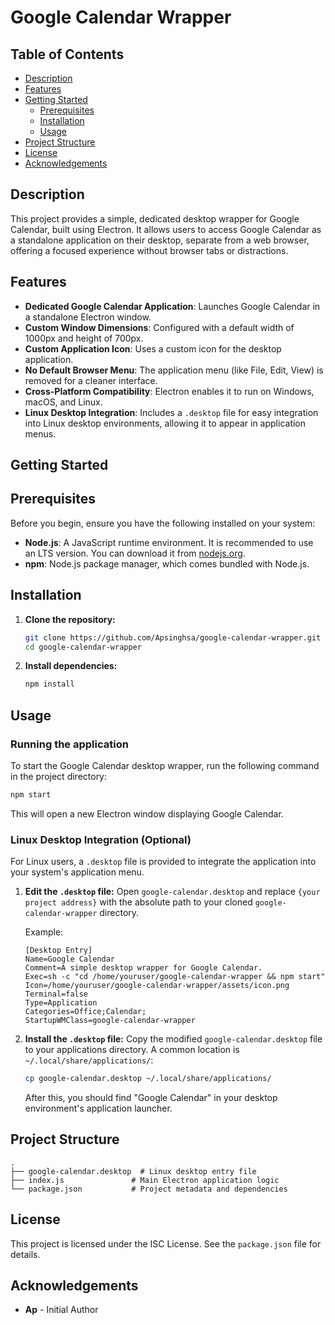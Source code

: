 # Google Calendar Wrapper

## Table of Contents
*   [Description](#description)
*   [Features](#features)
*   [Getting Started](#getting-started)
    *   [Prerequisites](#prerequisites)
    *   [Installation](#installation)
    *   [Usage](#usage)
*   [Project Structure](#project-structure)
*   [License](#license)
*   [Acknowledgements](#acknowledgements)

## Description
This project provides a simple, dedicated desktop wrapper for Google Calendar, built using Electron. It allows users to access Google Calendar as a standalone application on their desktop, separate from a web browser, offering a focused experience without browser tabs or distractions.

## Features
*   **Dedicated Google Calendar Application**: Launches Google Calendar in a standalone Electron window.
*   **Custom Window Dimensions**: Configured with a default width of 1000px and height of 700px.
*   **Custom Application Icon**: Uses a custom icon for the desktop application.
*   **No Default Browser Menu**: The application menu (like File, Edit, View) is removed for a cleaner interface.
*   **Cross-Platform Compatibility**: Electron enables it to run on Windows, macOS, and Linux.
*   **Linux Desktop Integration**: Includes a `.desktop` file for easy integration into Linux desktop environments, allowing it to appear in application menus.

## Getting Started

## Prerequisites
Before you begin, ensure you have the following installed on your system:

*   **Node.js**: A JavaScript runtime environment. It is recommended to use an LTS version. You can download it from [nodejs.org](https://nodejs.org/).
*   **npm**: Node.js package manager, which comes bundled with Node.js.

## Installation

1.  **Clone the repository:**
    ```bash
    git clone https://github.com/Apsinghsa/google-calendar-wrapper.git
    cd google-calendar-wrapper
    ```

2.  **Install dependencies:**
    ```bash
    npm install
    ```

## Usage

### Running the application
To start the Google Calendar desktop wrapper, run the following command in the project directory:

```bash
npm start
```

This will open a new Electron window displaying Google Calendar.

### Linux Desktop Integration (Optional)
For Linux users, a `.desktop` file is provided to integrate the application into your system's application menu.

1.  **Edit the `.desktop` file:**
    Open `google-calendar.desktop` and replace `{your project address}` with the absolute path to your cloned `google-calendar-wrapper` directory.

    Example:
    ```desktop
    [Desktop Entry]
    Name=Google Calendar
    Comment=A simple desktop wrapper for Google Calendar.
    Exec=sh -c "cd /home/youruser/google-calendar-wrapper && npm start"
    Icon=/home/youruser/google-calendar-wrapper/assets/icon.png
    Terminal=false
    Type=Application
    Categories=Office;Calendar;
    StartupWMClass=google-calendar-wrapper
    ```

2.  **Install the `.desktop` file:**
    Copy the modified `google-calendar.desktop` file to your applications directory. A common location is `~/.local/share/applications/`:

    ```bash
    cp google-calendar.desktop ~/.local/share/applications/
    ```
    After this, you should find "Google Calendar" in your desktop environment's application launcher.

## Project Structure
```
.
├── google-calendar.desktop  # Linux desktop entry file
├── index.js               # Main Electron application logic
└── package.json           # Project metadata and dependencies
```

## License
This project is licensed under the ISC License. See the `package.json` file for details.

## Acknowledgements
*   **Ap** - Initial Author